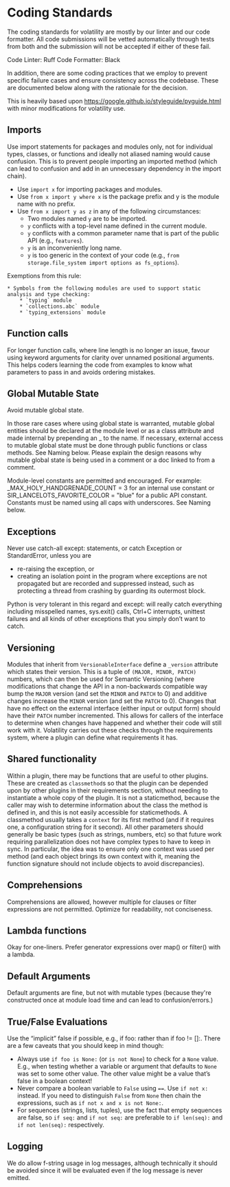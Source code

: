 Coding Standards
================

The coding standards for volatility are mostly by our linter and our code formatter.
All code submissions will be vetted automatically through tests from both and the submission will not be accepted if either of these fail.

Code Linter: Ruff
Code Formatter: Black

In addition, there are some coding practices that we employ to prevent specific failure cases and ensure consistency across the codebase.  These are documented below along with the rationale for the decision.

This is heavily based upon https://google.github.io/styleguide/pyguide.html with minor modifications for volatility use.

Imports
-------

Use import statements for packages and modules only, not for individual types, classes, or functions and ideally not aliased naming would cause confusion.  This is to prevent people importing an imported method (which can lead to confusion and add in an unnecessary dependency in the import chain).

* Use `import x` for importing packages and modules.
* Use `from x import y where x` is the package prefix and y is the module name with no prefix.
* Use `from x import y as z` in any of the following circumstances:
    * Two modules named `y` are to be imported.
    * `y` conflicts with a top-level name defined in the current module.
    * `y` conflicts with a common parameter name that is part of the public API (e.g., `features`).
    * `y` is an inconveniently long name.
    * `y` is too generic in the context of your code (e.g., `from storage.file_system import options as fs_options`).

Exemptions from this rule:

    * Symbols from the following modules are used to support static analysis and type checking:
        * `typing` module
        * `collections.abc` module
        * `typing_extensions` module

Function calls
--------------

For longer function calls, where line length is no longer an issue, favour using keyword arguments for clarity over unnamed positional arguments.
This helps coders learning the code from examples to know what parameters to pass in and avoids ordering mistakes.

Global Mutable State
--------------------

Avoid mutable global state.

In those rare cases where using global state is warranted, mutable global entities should be declared at the module level or as a class attribute and made internal by prepending an _ to the name. If necessary, external access to mutable global state must be done through public functions or class methods. See Naming below. Please explain the design reasons why mutable global state is being used in a comment or a doc linked to from a comment.

Module-level constants are permitted and encouraged. For example: _MAX_HOLY_HANDGRENADE_COUNT = 3 for an internal use constant or SIR_LANCELOTS_FAVORITE_COLOR = "blue" for a public API constant. Constants must be named using all caps with underscores. See Naming below.

Exceptions
----------

Never use catch-all except: statements, or catch Exception or StandardError, unless you are

   * re-raising the exception, or
   * creating an isolation point in the program where exceptions are not propagated but are recorded and suppressed instead, such as protecting a thread from crashing by guarding its outermost block.

Python is very tolerant in this regard and except: will really catch everything including misspelled names, sys.exit() calls, Ctrl+C interrupts, unittest failures and all kinds of other exceptions that you simply don’t want to catch.

Versioning
----------

Modules that inherit from `VersionableInterface` define a `_version` attribute which states their version. This is a tuple of `(MAJOR, MINOR, PATCH)` numbers, which can then be used for Semantic Versioning (where modifications that change the API in a non-backwards compatible way bump the `MAJOR` version (and set the `MINOR` and `PATCH` to 0) and additive changes increase the `MINOR` version (and set the `PATCH` to 0). Changes that have no effect on the external interface (either input or output form) should have their `PATCH` number incremented.  This allows for callers of the interface to determine when changes have happened and whether their code will still work with it.  Volatility carries out these checks through the requirements system, where a plugin can define what requirements it has.

Shared functionality
--------------------

Within a plugin, there may be functions that are useful to other plugins.  These are created as `classmethod`s so that the plugin can be depended upon by other plugins in their requirements section, without needing to instantiate a whole copy of the plugin.  It is not a staticmethod, because the caller may wish to determine information about the class the method is defined in, and this is not easily accessible for staticmethods.
A classmethod usually takes a `context` for its first method (and if it requires one, a configuration string for it second).  All other parameters should generally be basic types (such as strings, numbers, etc) so that future work requiring parallelization does not have complex types to have to keep in sync.  In particular, the idea was to ensure only one context was used per method (and each object brings its own context with it, meaning the function signature should not include objects to avoid discrepancies).

Comprehensions
--------------

Comprehensions are allowed, however multiple for clauses or filter expressions are not permitted. Optimize for readability, not conciseness.

Lambda functions
----------------

Okay for one-liners. Prefer generator expressions over map() or filter() with a lambda.

Default Arguments
-----------------

Default arguments are fine, but not with mutable types (because they're constructed once at module load time and can lead to confusion/errors.)

True/False Evaluations
----------------------

Use the “implicit” false if possible, e.g., if foo: rather than if foo != []:. There are a few caveats that you should keep in mind though:

   *  Always use `if foo is None:` (or `is not None`) to check for a `None` value. E.g., when testing whether a variable or argument that defaults to `None` was set to some other value. The other value might be a value that’s false in a boolean context!
   *  Never compare a boolean variable to `False` using `==`. Use `if not x:` instead. If you need to distinguish `False` from `None` then chain the expressions, such as `if not x and x is not None:`.
   *  For sequences (strings, lists, tuples), use the fact that empty sequences are false, so `if seq:` and `if not seq:` are preferable to `if len(seq):` and `if not len(seq):` respectively.

Logging
-------

We do allow f-string usage in log messages, although technically it should be avoided since it will be evaluated even if the log message is never emitted.
